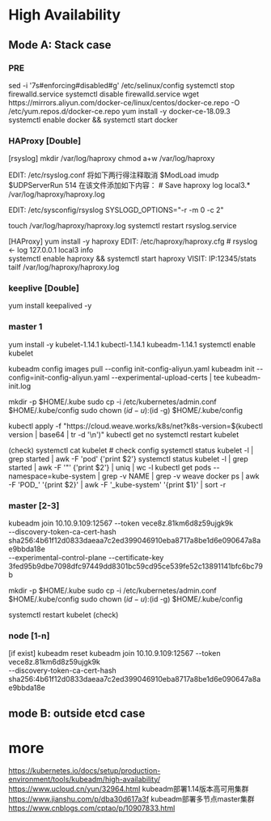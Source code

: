 # High Availability


## Mode A: Stack case

### PRE

  <system>
  sed -i '7s#enforcing#disabled#g' /etc/selinux/config
  systemctl stop firewalld.service
  systemctl disable firewalld.service


  <Docker>
  wget https://mirrors.aliyun.com/docker-ce/linux/centos/docker-ce.repo -O /etc/yum.repos.d/docker-ce.repo
  yum install -y docker-ce-18.09.3
  systemctl enable docker && systemctl start docker

### HAProxy [Double] 

  [rsyslog]
  mkdir /var/log/haproxy
  chmod a+w /var/log/haproxy

  EDIT: /etc/rsyslog.conf
   将如下两行得注释取消
    $ModLoad imudp
    $UDPServerRun 514
   在该文件添加如下内容：
    # Save haproxy log
    local3.*                       /var/log/haproxy/haproxy.log
  
  EDIT: /etc/sysconfig/rsyslog
   SYSLOGD_OPTIONS="-r -m 0 -c 2"

  touch /var/log/haproxy/haproxy.log
  systemctl restart rsyslog.service

  [HAProxy]
  yum install -y haproxy
  EDIT:     /etc/haproxy/haproxy.cfg    # rsyslog <- log 127.0.0.1 local3 info  
  systemctl enable haproxy && systemctl start haproxy
  VISIT:    IP:12345/stats
  tailf /var/log/haproxy/haproxy.log



### keeplive [Double]
  yum install keepalived -y
 

### master 1

  yum install -y kubelet-1.14.1  kubectl-1.14.1 kubeadm-1.14.1
  systemctl enable kubelet
  
  kubeadm  config images pull  --config init-config-aliyun.yaml
  kubeadm init --config=init-config-aliyun.yaml --experimental-upload-certs  | tee kubeadm-init.log

  mkdir -p $HOME/.kube
  sudo cp -i /etc/kubernetes/admin.conf $HOME/.kube/config
  sudo chown $(id -u):$(id -g) $HOME/.kube/config


  <CNI>
  kubectl apply -f "https://cloud.weave.works/k8s/net?k8s-version=$(kubectl version | base64 | tr -d '\n')"
  kubectl get no
  systemctl restart kubelet

  (check)
  systemctl cat kubelet                  # check config
  systemctl status kubelet -l | grep started  | awk -F 'pod' {'print $2'}
  systemctl status kubelet -l | grep started  | awk -F '"' {'print $2'} | uniq | wc -l
  kubectl get pods --namespace=kube-system  | grep -v NAME  | grep -v weave
  docker ps | awk -F 'POD_' '{print $2}' | awk -F '_kube-system' '{print $1}' | sort -r




### master [2-3]
  
  kubeadm join 10.10.9.109:12567 --token vece8z.81km6d8z59ujgk9k \
    --discovery-token-ca-cert-hash sha256:4b61f12d0833daeaa7c2ed399046910eba8717a8be1d6e090647a8ae9bbda18e \
    --experimental-control-plane --certificate-key 3fed95b9dbe7098dfc97449dd8301bc59cd95ce539fe52c13891141bfc6bc79b

  mkdir -p $HOME/.kube
  sudo cp -i /etc/kubernetes/admin.conf $HOME/.kube/config
  sudo chown $(id -u):$(id -g) $HOME/.kube/config

  systemctl restart kubelet
  (check)

### node [1-n]

  [if exist] kubeadm reset
  kubeadm join 10.10.9.109:12567 --token vece8z.81km6d8z59ujgk9k \
    --discovery-token-ca-cert-hash sha256:4b61f12d0833daeaa7c2ed399046910eba8717a8be1d6e090647a8ae9bbda18e




## mode B: outside etcd case




















# more
  https://kubernetes.io/docs/setup/production-environment/tools/kubeadm/high-availability/ 
  https://www.ucloud.cn/yun/32964.html   kubeadm部署1.14版本高可用集群
  https://www.jianshu.com/p/dba30d617a3f kubeadm部署多节点master集群
  https://www.cnblogs.com/cptao/p/10907833.html
